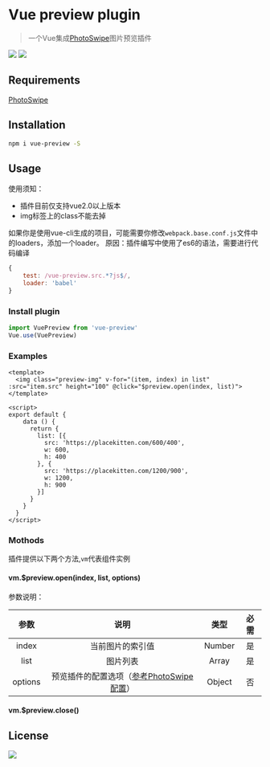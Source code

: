 # Vue preview plugin

> 一个Vue集成[PhotoSwipe](https://github.com/dimsemenov/PhotoSwipe)图片预览插件

![](https://img.shields.io/npm/dm/vue-preview.svg)
![](https://img.shields.io/npm/v/vue-preview.svg)

## Requirements

[PhotoSwipe](https://github.com/dimsemenov/PhotoSwipe)

## Installation

``` bash
npm i vue-preview -S
```

## Usage

使用须知：

* 插件目前仅支持vue2.0以上版本
* img标签上的class不能去掉

如果你是使用vue-cli生成的项目，可能需要你修改`webpack.base.conf.js`文件中的loaders，添加一个loader。
原因：插件编写中使用了es6的语法，需要进行代码编译
``` javascript
{
    test: /vue-preview.src.*?js$/,
    loader: 'babel'
}
```

### Install plugin

``` javascript
import VuePreview from 'vue-preview'
Vue.use(VuePreview)
```

### Examples

```
<template>
  <img class="preview-img" v-for="(item, index) in list" :src="item.src" height="100" @click="$preview.open(index, list)">
</template>

<script>
export default {
    data () {
      return {
        list: [{
          src: 'https://placekitten.com/600/400',
          w: 600,
          h: 400
        }, {
          src: 'https://placekitten.com/1200/900',
          w: 1200,
          h: 900
        }]
      }
    }
  }
</script>
```

### Mothods

插件提供以下两个方法,```vm```代表组件实例

#### vm.$preview.open(index, list, options)

参数说明：

| 参数  | 说明  |  类型  |  必需
| :--: | :--: | :--:  | :--:
| index     |当前图片的索引值|   Number |    是
| list      |图片列表       |   Array  |    是
| options   |预览插件的配置选项（[参考PhotoSwipe配置](http://photoswipe.com/documentation/options.html)）  |  Object  |    否

#### vm.$preview.close()


## License

![](https://img.shields.io/badge/license-MIT-blue.svg)
